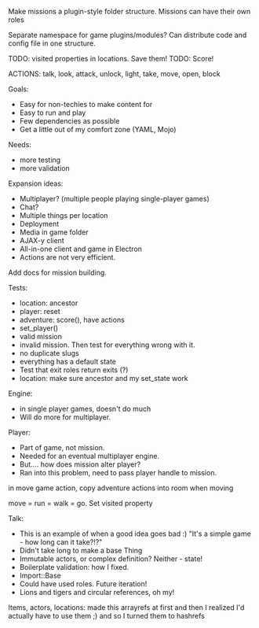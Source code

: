 Make missions a plugin-style folder structure.
Missions can have their own roles

Separate namespace for game plugins/modules? Can distribute code and config file in one structure.

TODO: visited properties in locations. Save them!
TODO: Score!

ACTIONS: talk, look, attack, unlock, light, take, move, open, block

Goals:
- Easy for non-techies to make content for
- Easy to run and play
- Few dependencies as possible
- Get a little out of my comfort zone (YAML, Mojo)

Needs:
- more testing
- more validation

Expansion ideas:
- Multiplayer? (multiple people playing single-player games)
- Chat?
- Multiple things per location
- Deployment
- Media in game folder
- AJAX-y client
- All-in-one client and game in Electron
- Actions are not very efficient. 

Add docs for mission building.

Tests:
- location: ancestor
- player: reset
- adventure: score(), have actions
- set_player()
- valid mission
- invalid mission. Then test for everything wrong with it.
- no duplicate slugs
- everything has a default state
- Test that exit roles return exits (?)
- location: make sure ancestor and my set_state work

Engine: 
- in single player games, doesn't do much
- Will do more for multiplayer.

Player: 
- Part of game, not mission.
- Needed for an eventual multiplayer engine.
- But.... how does mission alter player?
- Ran into this problem, need to pass player handle to mission.

in move game action, copy adventure actions into room when moving

move = run = walk = go. Set visited property

Talk: 
- This is an example of when a good idea goes bad :) "It's a simple game - how long can it take?!?"
- Didn't take long to make a base Thing
- Immutable actors, or complex definition? Neither - state!
- Boilerplate validation: how I fixed.
- Import::Base
- Could have used roles. Future iteration!
- Lions and tigers and circular references, oh my!

Items, actors, locations:
made this arrayrefs at first
and then I realized I'd actually have to use them ;)
and so I turned them to hashrefs
